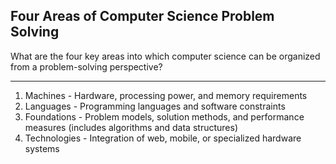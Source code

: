 ## Four Areas of Computer Science Problem Solving

What are the four key areas into which computer science can be organized from a problem-solving perspective?

---

1. Machines - Hardware, processing power, and memory requirements
2. Languages - Programming languages and software constraints
3. Foundations - Problem models, solution methods, and performance measures (includes algorithms and data structures)
4. Technologies - Integration of web, mobile, or specialized hardware systems

